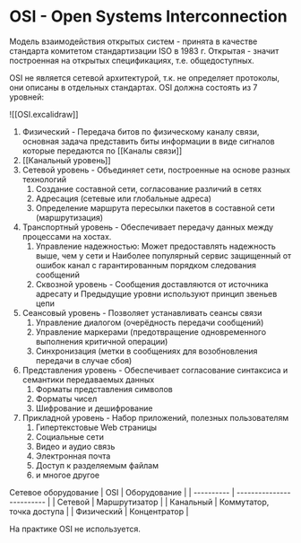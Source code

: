 # OSI - Open Systems Interconnection
Модель взаимодействия открытых систем - принята в качестве стандарта комитетом стандартизации ISO в 1983 г. Открытая - значит построенная на открытых спецификациях, т.е. общедоступных.

OSI не является сетевой архитектурой, т.к. не определяет протоколы, они описаны в отдельных стандартах. OSI должна состоять из 7 уровней:

![[OSI.excalidraw]]

1. Физический - Передача битов по физическому каналу связи, основная задача представить биты информации в виде сигналов которые передаются по [[Каналы связи]]
2. [[Канальный уровень]] 
3. Сетевой уровень - Объединяет сети, построенные на основе разных технологий
	1. Создание составной сети, согласование различий в сетях
	2. Адресация (сетевые или глобальные адреса)
	3. Определение маршрута пересылки пакетов в составной сети (маршрутизация)
4. Транспортный уровень - Обеспечивает передачу данных между процессами на хостах.
	1. Управление надежностью: Может предоставлять надежность выше, чем у сети и Наиболее популярный сервис защищенный от ошибок канал с гарантированным порядком следования сообщений
	2. Сквозной уровень - Сообщения доставляются от источника адресату и Предыдущие уровни используют принцип звеньев цепи
5. Сеансовый уровень - Позволяет устанавливать сеансы связи
	1. Управление диалогом (очерёдность передачи сообщений)
	2. Управление маркерами (предотвращение одновременного выполнения критичной операции)
	3. Синхронизация (метки в сообщениях для возобновления передачи в случае сбоя)
6. Представления уровень - Обеспечивает согласование синтаксиса и семантики передаваемых данных
	1. Форматы представления символов
	2. Форматы чисел
	3. Шифрование и дешифрование
7. Прикладной уровень - Набор приложений, полезных пользователям
	1. Гипертекстовые Web страницы
	2. Социальные сети
	3. Видео и аудио связь
	4. Электронная почта
	5. Доступ к разделяемым файлам
	6. и многое другое

Сетевое оборудование
| OSI        | Оборудование              |
| ---------- | ------------------------- |
| Сетевой    | Маршрутизатор             |
| Канальный  | Коммутатор, точка доступа |
| Физический | Концентратор               |

На практике OSI не используется.
